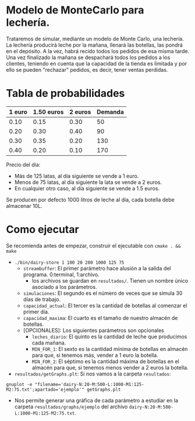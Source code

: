 # Modelo de MonteCarlo para lechería.
Trataremos de simular, mediante un modelo de Monte Carlo, una lechería. La
lechería producirá leche por la mañana, llenará las botellas, las pondrá en el
depósito. A la vez, habrá recido todos los pedidos de esa misma tarde. Una vez
finalizado la mañana se despachará todos los pedidos a los clientes, teniendo en
cuenta que la capacidad de la tienda es limitada y por ello se pueden "rechazar" pedidos,
es decir, tener ventas perdidas.

# Tabla de probabilidades
| 1 euro    | 1.50 euros    | 2 euros   | Demanda   |
| ---       | ---           | ---       | ---       |
| 0.10 | 0.15 | 0.30 | 50 |
| 0.20 | 0.30 | 0.40 | 90 |
| 0.30 | 0.35 | 0.20 | 130 |
| 0.40 | 0.20 | 0.10 | 170  |

Precio del día:
- Más de 125 latas, al día siguiente se vende a 1 euro.
- Menos de 75 latas, al día siguiente la lata se vende a 2 euros.
- En cualquier otro caso, al día siguiente se vende a 1.5 euros.

Se producen por defecto 1000 litros de leche al día, cada botella debe almacenar 10L.

# Como ejecutar
Se recomienda antes de empezar, construir el ejecutable con `cmake . && make`
- `./bin/dairy-store 1 100 20 200 1000 125 75`
    - `streambuffer`: El primer parámetro hace alusión a la salida del programa. 0:terminal, 1:archivo.
        - los archivos se guardan en `resultados/`. Tienen un nombre único asociado a los parámetros.
    - `simulaciones`: El segundo es el número de veces que se simula 30 días de trabajo.
    - `capacidad_actual`: El tercer es la cantidad de botellas al comenzar el primer día.
    - `capacidad_maxima`: El cuarto es el tamaño de nuestro almacén de botellas.
    - [OPCIONALES]: Los siguientes parámetros son opcionales
        - `leches_diario`: El quinto es la cantidad de leche que producimos cada mañana.
        - `MIN_FOR_1`: El sexto es la cantidad mínima de botellas en almacén para que, si tenemos más, vender a 1 euro la botella.
        - `MIN_FOR_2`: El séptimo es la cantidad máxima de botellas en el almacén para que, si tenemos menos vender a 2 euros la botella.
- `resultados/getGraphs.plt`: Si nos vamos a la carpeta `resultados`:
```
gnuplot -e "filename='dairy-N:20-M:500-L:1000-M1:125-M2:75.txt';apartado='ejemplo'" getGraphs.plt
```
- Nos permite generar una gráfica de cada parámetro a estudiar en la carpeta `resultados/graphs/ejemplo` del archivo `dairy-N:20-M:500-L:1000-M1:125-M2:75.txt`.


